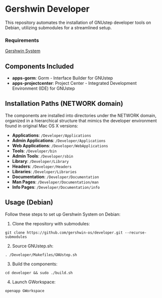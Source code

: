 # Gershwin Developer

This repository automates the installation of GNUstep developer tools on Debian, utilizing submodules for a streamlined setup.

### Requirements

[Gershwin System](https://github.com/gershwin-os/system.git)

## Components Included

- **apps-gorm**: Gorm - Interface Builder for GNUstep
- **apps-projectcenter**: Project Center - Integrated Development Environment (IDE) for GNUstep

## Installation Paths (NETWORK domain)

The components are installed into directories under the NETWORK domain, organized in a hierarchical structure that mimics the developer environment found in original Mac OS X versions:

- **Applications**: `/Developer/Applications`
- **Admin Applications**: `/Developer/Applications`
- **Web Applications**: `/Developer/WebApplications`
- **Tools**: `/Developer/bin`
- **Admin Tools**: `/Developer/sbin`
- **Library**: `/Developer/Library`
- **Headers**: `/Developer/Headers`
- **Libraries**: `/Developer/Libraries`
- **Documentation**: `/Developer/Documentation`
- **Man Pages**: `/Developer/Documentation/man`
- **Info Pages**: `/Developer/Documentation/info`

## Usage (Debian)

Follow these steps to set up Gershwin System on Debian:

1. Clone the repository with submodules:

```
git clone https://github.com/gershwin-os/developer.git --recurse-submodules
```

2. Source GNUstep.sh:
```
. /Developer/Makefiles/GNUstep.sh 
```

3. Build the components:
```
cd developer && sudo ./build.sh
```

4. Launch GWorkspace:
```
openapp GWorkspace
```